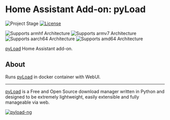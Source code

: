 # Home Assistant Add-on: pyLoad

![Project Stage][project-stage-shield]
[![License][license-shield]](LICENSE)

![Supports armhf Architecture][armhf-shield]
![Supports armv7 Architecture][armv7-shield]
![Supports aarch64 Architecture][aarch64-shield]
![Supports amd64 Architecture][amd64-shield]

[pyLoad](http://pyLoad.net/) Home Assistant add-on.

## About

Runs [pyLoad](http://pyLoad.net/) in docker container with WebUI.

---

[pyLoad](https://pyload.net/) is a Free and Open Source download manager written in Python and designed to be extremely lightweight, easily extensible and fully manageable via web.

[![pyload-ng](https://pyload.net/img/banner.png)](https://pyload.net/)

[aarch64-shield]: https://img.shields.io/badge/aarch64-yes-green.svg
[amd64-shield]: https://img.shields.io/badge/amd64-yes-green.svg
[armhf-shield]: https://img.shields.io/badge/armhf-yes-green.svg
[armv7-shield]: https://img.shields.io/badge/armv7-yes-green.svg
[i386-shield]: https://img.shields.io/badge/i386-yes-green.svg
[license-shield]: https://img.shields.io/github/license/hassio-addons/addon-example.svg
[maintenance-shield]: https://img.shields.io/maintenance/yes/2023.svg
[project-stage-shield]: https://img.shields.io/badge/project%20stage-dev-lightgray.svg
[reddit]: https://reddit.com/r/homeassistant
[repository]: https://github.com/lamauny/hassio-addons
